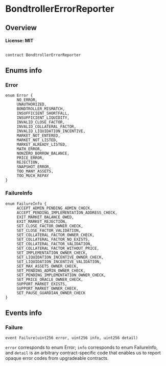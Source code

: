 # BondtrollerErrorReporter

## Overview

#### License: MIT

## 

```solidity
contract BondtrollerErrorReporter
```


## Enums info

### Error

```solidity
enum Error {
	 NO_ERROR,
	 UNAUTHORIZED,
	 BONDTROLLER_MISMATCH,
	 INSUFFICIENT_SHORTFALL,
	 INSUFFICIENT_LIQUIDITY,
	 INVALID_CLOSE_FACTOR,
	 INVALID_COLLATERAL_FACTOR,
	 INVALID_LIQUIDATION_INCENTIVE,
	 MARKET_NOT_ENTERED,
	 MARKET_NOT_LISTED,
	 MARKET_ALREADY_LISTED,
	 MATH_ERROR,
	 NONZERO_BORROW_BALANCE,
	 PRICE_ERROR,
	 REJECTION,
	 SNAPSHOT_ERROR,
	 TOO_MANY_ASSETS,
	 TOO_MUCH_REPAY
}
```


### FailureInfo

```solidity
enum FailureInfo {
	 ACCEPT_ADMIN_PENDING_ADMIN_CHECK,
	 ACCEPT_PENDING_IMPLEMENTATION_ADDRESS_CHECK,
	 EXIT_MARKET_BALANCE_OWED,
	 EXIT_MARKET_REJECTION,
	 SET_CLOSE_FACTOR_OWNER_CHECK,
	 SET_CLOSE_FACTOR_VALIDATION,
	 SET_COLLATERAL_FACTOR_OWNER_CHECK,
	 SET_COLLATERAL_FACTOR_NO_EXISTS,
	 SET_COLLATERAL_FACTOR_VALIDATION,
	 SET_COLLATERAL_FACTOR_WITHOUT_PRICE,
	 SET_IMPLEMENTATION_OWNER_CHECK,
	 SET_LIQUIDATION_INCENTIVE_OWNER_CHECK,
	 SET_LIQUIDATION_INCENTIVE_VALIDATION,
	 SET_MAX_ASSETS_OWNER_CHECK,
	 SET_PENDING_ADMIN_OWNER_CHECK,
	 SET_PENDING_IMPLEMENTATION_OWNER_CHECK,
	 SET_PRICE_ORACLE_OWNER_CHECK,
	 SUPPORT_MARKET_EXISTS,
	 SUPPORT_MARKET_OWNER_CHECK,
	 SET_PAUSE_GUARDIAN_OWNER_CHECK
}
```


## Events info

### Failure

```solidity
event Failure(uint256 error, uint256 info, uint256 detail)
```

`error` corresponds to enum Error; `info` corresponds to enum FailureInfo, and `detail` is an arbitrary
contract-specific code that enables us to report opaque error codes from upgradeable contracts.